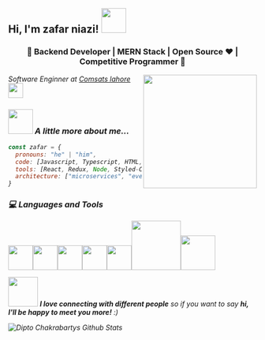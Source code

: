 <h2> Hi, I'm zafar niazi! <img src="https://media.giphy.com/media/mGcNjsfWAjY5AEZNw6/giphy.gif" width="50"></h2>
<h3 align="center">🚀 Backend Developer | MERN Stack | Open Source ♥ | Competitive Programmer  🚀</h3>
<img align='right' src="https://avatars.githubusercontent.com/u/49407246?s=400&u=b88dd053fbccf9cb518aaec220f3584784f2129e&v=4" width="230">
<p><em>Software Enginner at <a href="https://lahore.comsats.edu.pk/default.aspx">Comsats lahore</a><img src="https://media.giphy.com/media/fYSnHlufseco8Fh93Z/giphy.gif" width="30">

### <img src="https://media.giphy.com/media/VgCDAzcKvsR6OM0uWg/giphy.gif" width="50"> A little more about me...  

```javascript
const zafar = {
  pronouns: "he" | "him",
  code: [Javascript, Typescript, HTML, CSS, php,reactnative ],
  tools: [React, Redux, Node, Styled-Components, Jest, Docker],
  architecture: ["microservices", "event-driven", "design system pattern"]
}
```
<div>
  <h3> 💻 Languages and Tools </h3>
  <p>
  <img src="https://media3.giphy.com/media/ln7z2eWriiQAllfVcn/200w.webp" width="50"><img src="https://i.giphy.com/media/eNAsjO55tPbgaor7ma/200w.webp" width="50"><img src="https://i.giphy.com/media/IdyAQJVN2kVPNUrojM/200.webp" width="50"><img src="https://media3.giphy.com/media/kdFc8fubgS31b8DsVu/giphy.webp" width="50"><img src="https://media.giphy.com/media/SU2ic3wTfuC6JhD1lA/giphy.gif" width="50"><img src="https://media.giphy.com/media/kH1DBkPNyZPOk0BxrM/giphy.gif" width="100"><img src="https://media.giphy.com/media/SsCYf6DRFJrOpP0IoM/giphy.gif" width="70">
  <p>
</div> 
  
<img src="https://media.giphy.com/media/LnQjpWaON8nhr21vNW/giphy.gif" width="60"> <em><b>I love connecting with different people</b> so if you want to say <b>hi, I'll be happy to meet you more!</b> :)</em>

![Dipto Chakrabartys Github Stats](https://github-readme-stats.vercel.app/api?username=zafarniazi&show_icons=true_color=fff&icon_color=79ff97&text_color=9f9f9f&bg_color=151515)
